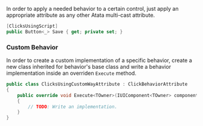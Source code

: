 In order to apply a needed behavior to a certain control, just apply an appropriate attribute as any other Atata multi-cast attribute.

```cs
[ClicksUsingScript]
public Button<_> Save { get; private set; }
```

### Custom Behavior

In order to create a custom implementation of a specific behavior,
create a new class inherited for behavior's base class and write a behavior implementation inside an overriden `Execute` method.

```cs
public class ClicksUsingCustomWayAttribute : ClickBehaviorAttribute
{
    public override void Execute<TOwner>(IUIComponent<TOwner> component)
    {
        // TODO: Write an implementation.
    }
}
```